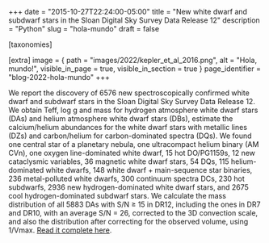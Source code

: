 +++
date = "2015-10-27T22:24:00-05:00"
title = "New white dwarf and subdwarf stars in the Sloan Digital Sky Survey Data Release 12"
description = "Python"
slug = "hola-mundo"
draft = false

[taxonomies]


[extra]
    image = { path = "images/2022/kepler_et_al_2016.png", alt = "Hola, mundo!", visible_in_page = true, visible_in_section = true }
    page_identifier = "blog-2022-hola-mundo"
+++

We report the discovery of 6576 new spectroscopically confirmed white dwarf and subdwarf stars in the Sloan Digital Sky Survey Data Release 12. We obtain Teff, log g and mass for hydrogen atmosphere white dwarf stars (DAs) and helium atmosphere white dwarf stars (DBs), estimate the calcium/helium abundances for the white dwarf stars with metallic lines (DZs) and carbon/helium for carbon-dominated spectra (DQs). We found one central star of a planetary nebula, one ultracompact helium binary (AM CVn), one oxygen line-dominated white dwarf, 15 hot DO/PG1159s, 12 new cataclysmic variables, 36 magnetic white dwarf stars, 54 DQs, 115 helium-dominated white dwarfs, 148 white dwarf + main-sequence star binaries, 236 metal-polluted white dwarfs, 300 continuum spectra DCs, 230 hot subdwarfs, 2936 new hydrogen-dominated white dwarf stars, and 2675 cool hydrogen-dominated subdwarf stars. We calculate the mass distribution of all 5883 DAs with S/N ≥ 15 in DR12, including the ones in DR7 and DR10, with an average S/N = 26, corrected to the 3D convection scale, and also the distribution after correcting for the observed volume, using 1/Vmax.  [Read it complete here](https://watermark.silverchair.com/stv2526.pdf?token=AQECAHi208BE49Ooan9kkhW_Ercy7Dm3ZL_9Cf3qfKAc485ysgAAA1UwggNRBgkqhkiG9w0BBwagggNCMIIDPgIBADCCAzcGCSqGSIb3DQEHATAeBglghkgBZQMEAS4wEQQMBpvvWN8UAe6EnT_IAgEQgIIDCPU5JxXlPZ7GCK6wdmpFvXoHKlju8Oyor3vrvnrMYqyr4wPQRttzgXfwFdIq-euvSoJL7P8ZhffnEkFXRgiB-YT90m2vlXrAVrvWbTbTETV_dzrjIEyGiB4GZM_H77HXDrfL9v4g65myIhx1kvQ1zBpNHlO6eG6i9zi5lvjrtilyK3xu9E9XfAzLG0dZdJixEyprenG1Id2hITPEi-FsP9iXQJ8mGqVD54_p9yoiHURwaO5xDTT8uUb_2aRmjm8c0HQn_Gtj1MiC_EOqrvCzueXcV-Dx6w-TyC4hb5U_F1XUbeePG9robaRL3djt8X_8iVSSC_SXP804GERsG_HLUb35KK4BQxSMHxBvID0LfBLGr-_BI-HaRdLo2AReDO0iCtkVAs_pMQN2s9VIP2fcIzZ5jXb1T41ul8GDVkRF0k-PpOogp-AQkbohaSG7CE4-XJv7w0_dCzbCfZIu-yzKANxGmkbQ_6KKk6iwnQLylhsooTVVejOzqY6bOyg5843dAPSvnV3o94vS5xt7wxSggLgQE_moW9oP0prR8uuoOswUg67Pr6-7PLY-QQSxEzCiISdi1jmqnEmSHoC1FXvz7YyYNSPVIG2_fbgn3ICqUpth-eI5505RZaPE5yXrYWxitWq2sm_wKUn_ZWE3VXohLS744G2l5oWvZiFWkcdjX-S6rWcnIPabNSsxQ9e9QFcsmb4ekt4SvRGQ_hfFU2A1F9ViJ6Uws14c-qC6BHixIegS6NncoCl9f8UMskz6QdVdZvFdJ32wtaL7PP2HY7VCX_MKKDoiV_mCgcMKRbvLK8DP5vw1OpJfIEd6Kni5bgHtwcwbKGbHq6ZfXjLxOcU_UnLQbysUPIvTf40WBxAfT51p1k6dut2zWB--EY0vNuLGrYFWH3B71zRsbz6oJW5V2M4QQvuoJ4kU7QeRRlFA6c54oJRxevMk5L_pIa0fA4CFiGZfqoQKccy-qaGyrQjP4c9NMWUz5hz9gMlVU7MbMK12c-64g_0WxQMUZ_YOHCrrIcyUbDKbWQBG).

<!-- more -->
